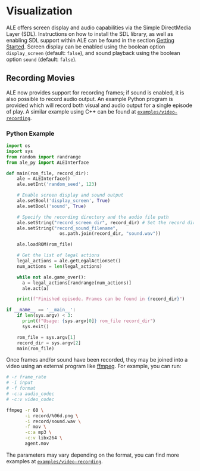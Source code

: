 # Visualization

ALE offers screen display and audio capabilities via the Simple DirectMedia Layer (SDL).
Instructions on how to install the SDL library, as well as enabling SDL support within ALE can be found in the section [Getting Started](./getting-started.md).
Screen display can be enabled using the boolean option `display_screen` (default: `false`),
and sound playback using the boolean option `sound` (default: `false`).

##  Recording Movies

ALE now provides support for recording frames; if sound is enabled, it is also possible to record audio output.
An example Python program is provided which will record both visual and audio output for a single episode of play. A similar example using C++ can be found at [`examples/video-recording`](https://github.com/mgbellemare/Arcade-Learning-Environment/tree/master/examples/video-recording).


### Python Example
```py
import os
import sys
from random import randrange
from ale_py import ALEInterface

def main(rom_file, record_dir):
    ale = ALEInterface()
    ale.setInt('random_seed', 123)

    # Enable screen display and sound output
    ale.setBool('display_screen', True)
    ale.setBool('sound', True)

    # Specify the recording directory and the audio file path
    ale.setString("record_screen_dir", record_dir) # Set the record directory
    ale.setString("record_sound_filename",
                    os.path.join(record_dir, "sound.wav"))

    ale.loadROM(rom_file)

    # Get the list of legal actions
    legal_actions = ale.getLegalActionSet()
    num_actions = len(legal_actions)

    while not ale.game_over():
      a = legal_actions[randrange(num_actions)]
      ale.act(a)

    print(f"Finished episode. Frames can be found in {record_dir}")

if __name__ == '__main__':
    if len(sys.argv) < 3:
      print(f"Usage: {sys.argv[0]} rom_file record_dir")
      sys.exit()

    rom_file = sys.argv[1]
    record_dir = sys.argv[2]
    main(rom_file)
```

Once frames and/or sound have been recorded, they may be joined into a video using an external program like [ffmpeg](https://www.ffmpeg.org). For example, you can run:

```bash
# -r frame_rate
# -i input
# -f format
# -c:a audio_codec
# -c:v video_codec

ffmpeg -r 60 \
       -i record/%06d.png \
       -i record/sound.wav \
       -f mov \
       -c:a mp3 \
       -c:v libx264 \
       agent.mov
```

The parameters may vary depending on the format, you can find more examples at [`examples/video-recording`](https://github.com/mgbellemare/Arcade-Learning-Environment/tree/master/examples/video-recording).
